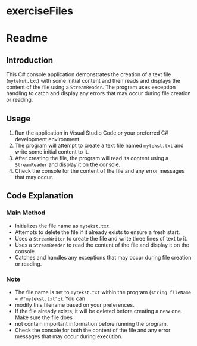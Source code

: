 # exerciseFiles

# Readme

## Introduction
This C# console application demonstrates the creation of a text file (`mytekst.txt`) with some initial content 
and then reads and displays the content of the file using a `StreamReader`. The program uses exception handling 
to catch and display any errors that may occur during file creation or reading.

## Usage
1. Run the application in Visual Studio Code or your preferred C# development environment.
2. The program will attempt to create a text file named `mytekst.txt` and write some initial content to it.
3. After creating the file, the program will read its content using a `StreamReader` and display it on the console.
4. Check the console for the content of the file and any error messages that may occur.

## Code Explanation
### Main Method
- Initializes the file name as `mytekst.txt`.
- Attempts to delete the file if it already exists to ensure a fresh start.
- Uses a `StreamWriter` to create the file and write three lines of text to it.
- Uses a `StreamReader` to read the content of the file and display it on the console.
- Catches and handles any exceptions that may occur during file creation or reading.

### Note
- The file name is set to `mytekst.txt` within the program (`string fileName = @"mytekst.txt";`). You can
- modify this filename based on your preferences.
- If the file already exists, it will be deleted before creating a new one. Make sure the file does
- not contain important information before running the program.
- Check the console for both the content of the file and any error messages that may occur during execution.

